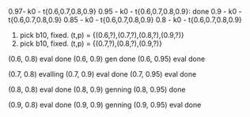 0.97- k0 - t{0.6,0.7,0.8,0.9}
0.95 - k0 - t{0.6,0.7,0.8,0.9}: done
0.9 - k0 - t{0.6,0.7,0.8,0.9}
0.85 - k0 - t{0.6,0.7,0.8,0.9}
0.8 - k0 - t{0.6,0.7,0.8,0.9}

1. pick b10, fixed. (t,p) = {(0.6,?),(0.7,?),(0.8,?),(0.9,?)}
2. pick b10, fixed. (t,p) = {(0.7,?),(0.8,?),(0.9,?)}

(0.6, 0.8) eval done
(0.6, 0.9) gen done
(0.6, 0.95) eval done

(0.7, 0.8) evalling
(0.7, 0.9) eval done
(0.7, 0.95) eval done

(0.8, 0.8) eval done
(0.8, 0.9) genning
(0.8, 0.95) done

(0.9, 0.8) eval done
(0.9, 0.9) genning
(0.9, 0.95) eval done

